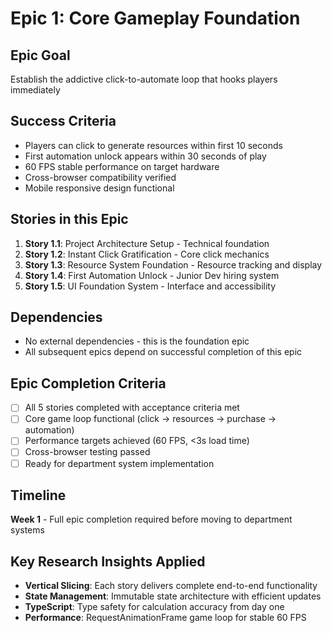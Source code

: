# Epic 1: Core Gameplay Foundation

## Epic Goal
Establish the addictive click-to-automate loop that hooks players immediately

## Success Criteria
- Players can click to generate resources within first 10 seconds
- First automation unlock appears within 30 seconds of play
- 60 FPS stable performance on target hardware
- Cross-browser compatibility verified
- Mobile responsive design functional

## Stories in this Epic
1. **Story 1.1**: Project Architecture Setup - Technical foundation
2. **Story 1.2**: Instant Click Gratification - Core click mechanics
3. **Story 1.3**: Resource System Foundation - Resource tracking and display
4. **Story 1.4**: First Automation Unlock - Junior Dev hiring system
5. **Story 1.5**: UI Foundation System - Interface and accessibility

## Dependencies
- No external dependencies - this is the foundation epic
- All subsequent epics depend on successful completion of this epic

## Epic Completion Criteria
- [ ] All 5 stories completed with acceptance criteria met
- [ ] Core game loop functional (click → resources → purchase → automation)
- [ ] Performance targets achieved (60 FPS, <3s load time)
- [ ] Cross-browser testing passed
- [ ] Ready for department system implementation

## Timeline
**Week 1** - Full epic completion required before moving to department systems

## Key Research Insights Applied
- **Vertical Slicing**: Each story delivers complete end-to-end functionality
- **State Management**: Immutable state architecture with efficient updates
- **TypeScript**: Type safety for calculation accuracy from day one
- **Performance**: RequestAnimationFrame game loop for stable 60 FPS